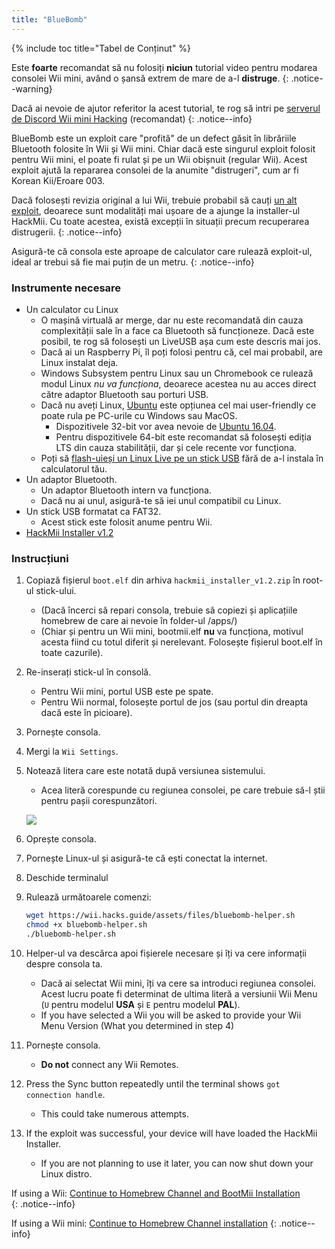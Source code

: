 ```yaml
---
title: "BlueBomb"
---
```


{% include toc title="Tabel de Conținut" %}

Este **foarte** recomandat să nu folosiți **niciun** tutorial video pentru modarea consolei Wii mini, având o șansă extrem de mare de a-l **distruge**.
{: .notice--warning}

Dacă ai nevoie de ajutor referitor la acest tutorial, te rog să intri pe [serverul de Discord Wii mini Hacking](https://discord.gg/6ryxnkS) (recomandat)
{: .notice--info}

BlueBomb este un exploit care "profită" de un defect găsit în librăriile Bluetooth folosite în Wii și Wii mini. Chiar dacă este singurul exploit folosit pentru Wii mini, el poate fi rulat și pe un Wii obișnuit (regular Wii). Acest exploit ajută la repararea consolei de la anumite "distrugeri", cum ar fi Korean Kii/Eroare 003.

Dacă folosești revizia original a lui Wii, trebuie probabil să cauți [un alt exploit](get-started), deoarece sunt modalități mai ușoare de a ajunge la installer-ul HackMii. Cu toate acestea, există excepții în situații precum recuperarea distrugerii.
{: .notice--info}

Asigură-te că consola este aproape de calculator care rulează exploit-ul, ideal ar trebui să fie mai puțin de un metru.
{: .notice--info}

### Instrumente necesare

* Un calculator cu Linux
    * O mașină virtuală ar merge, dar nu este recomandată din cauza complexității sale în a face ca Bluetooth să funcționeze. Dacă este posibil, te rog să folosești un LiveUSB așa cum este descris mai jos.
    * Dacă ai un Raspberry Pi, îl poți folosi pentru că, cel mai probabil, are Linux instalat deja.
    * Windows Subsystem pentru Linux sau un Chromebook ce rulează modul Linux *nu va funcționa*, deoarece acestea nu au acces direct către adaptor Bluetooth sau porturi USB.
    * Dacă nu aveți Linux, [Ubuntu](https://ubuntu.com/download/desktop) este opțiunea cel mai user-friendly ce poate rula pe PC-urile cu Windows sau MacOS.
        * Dispozitivele 32-bit vor avea nevoie de [Ubuntu 16.04](http://releases.ubuntu.com/16.04/).
        * Pentru dispozitivele 64-bit este recomandat să folosești ediția LTS din cauza stabilității, dar și cele recente vor funcționa.
    * Poți să [flash-uieși un Linux Live pe un stick USB](https://ubuntu.com/tutorials/tutorial-create-a-usb-stick-on-windows#1-overview) fără de a-l instala în calculatorul tău.
* Un adaptor Bluetooth.
    * Un adaptor Bluetooth intern va funcționa.
    * Dacă nu ai unul, asigură-te să iei unul compatibil cu Linux.
* Un stick USB formatat ca FAT32.
    * Acest stick este folosit anume pentru Wii.
* [HackMii Installer v1.2](https://bootmii.org/download/)

### Instrucțiuni

1. Copiază fișierul `boot.elf` din arhiva `hackmii_installer_v1.2.zip` în root-ul stick-ului.
    + (Dacă încerci să repari consola, trebuie să copiezi și aplicațiile homebrew de care ai nevoie în folder-ul /apps/)
    + (Chiar și pentru un Wii mini, bootmii.elf **nu** va funcționa, motivul acesta fiind cu totul diferit și nerelevant. Folosește fișierul boot.elf în toate cazurile).
1. Re-inserați stick-ul în consolă.
    + Pentru Wii mini, portul USB este pe spate.
    + Pentru Wii normal, folosește portul de jos (sau portul din dreapta dacă este în picioare).
1. Pornește consola.
1. Mergi la `Wii Settings`.
1. Notează litera care este notată după versiunea sistemului.
    + Acea literă corespunde cu regiunea consolei, pe care trebuie să-l știi pentru pașii corespunzători.

    ![](/images/wii/SystemMenuVersion.png)

1. Oprește consola.
1. Pornește Linux-ul și asigură-te că ești conectat la internet.
1. Deschide terminalul
1. Rulează următoarele comenzi:

    ```bash
    wget https://wii.hacks.guide/assets/files/bluebomb-helper.sh
    chmod +x bluebomb-helper.sh
    ./bluebomb-helper.sh
    ```

1. Helper-ul va descărca apoi fișierele necesare și îți va cere informații despre consola ta.
    + Dacă ai selectat Wii mini, îți va cere sa introduci regiunea consolei. Acest lucru poate fi determinat de ultima literă a versiunii Wii Menu (`U` pentru modelul **USA** și `E` pentru modelul **PAL**).
    + If you have selected a Wii you will be asked to provide your Wii Menu Version (What you determined in step 4)
1. Pornește consola.
    + **Do not** connect any Wii Remotes.
1. Press the Sync button repeatedly until the terminal shows `got connection handle`.
    + This could take numerous attempts.
1. If the exploit was successful, your device will have loaded the HackMii Installer.
    + If you are not planning to use it later, you can now shut down your Linux distro.

If using a Wii: [Continue to Homebrew Channel and BootMii Installation](hbc)<br>
{: .notice--info}

If using a Wii mini: [Continue to Homebrew Channel installation](hbc-mini)
{: .notice--info}